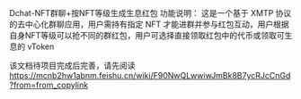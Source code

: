 Dchat-NFT群聊+按NFT等级生成生息红包
功能说明：
这是一个基于 XMTP 协议 的去中心化群聊应用，用户需持有指定 NFT 才能进群并参与红包互动，用户根据自身NFT等级可以抢不同的群红包，用户可选择直接领取红包中的代币或领取可生息的 vToken

该文档待项目完成后完善，请先阅读
https://mcnb2hw1abnm.feishu.cn/wiki/F90NwQLwwiwJmBk8B7ycRJcCnGd?from=from_copylink